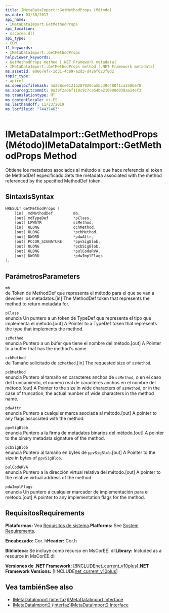```yaml
---
title: IMetaDataImport::GetMethodProps (Método)
ms.date: 03/30/2017
api_name:
- IMetaDataImport.GetMethodProps
api_location:
- mscoree.dll
api_type:
- COM
f1_keywords:
- IMetaDataImport::GetMethodProps
helpviewer_keywords:
- GetMethodProps method [.NET Framework metadata]
- IMetaDataImport::GetMethodProps method [.NET Framework metadata]
ms.assetid: e0667ef7-1d31-4c89-a2d3-d426f023f8d2
topic_type:
- apiref
ms.openlocfilehash: 4a258ce9121a287929ca5bc39c480f1ca2596e78
ms.sourcegitcommit: 9a39f2a06f110c9c7ca54ba216900d038aa14ef3
ms.translationtype: MT
ms.contentlocale: es-ES
ms.lasthandoff: 11/23/2019
ms.locfileid: "74437463"
---
```

# <a name="imetadataimportgetmethodprops-method"></a><span data-ttu-id="d85b9-102">IMetaDataImport::GetMethodProps (Método)</span><span class="sxs-lookup"><span data-stu-id="d85b9-102">IMetaDataImport::GetMethodProps Method</span></span>
<span data-ttu-id="d85b9-103">Obtiene los metadatos asociados al método al que hace referencia el token de MethodDef especificado.</span><span class="sxs-lookup"><span data-stu-id="d85b9-103">Gets the metadata associated with the method referenced by the specified MethodDef token.</span></span>  
  
## <a name="syntax"></a><span data-ttu-id="d85b9-104">Sintaxis</span><span class="sxs-lookup"><span data-stu-id="d85b9-104">Syntax</span></span>  
  
```cpp  
HRESULT GetMethodProps (  
    [in]  mdMethodDef         mb,  
    [out] mdTypeDef           *pClass,  
    [out] LPWSTR              szMethod,  
    [in]  ULONG               cchMethod,  
    [out] ULONG               *pchMethod,  
    [out] DWORD               *pdwAttr,  
    [out] PCCOR_SIGNATURE     *ppvSigBlob,  
    [out] ULONG               *pcbSigBlob,  
    [out] ULONG               *pulCodeRVA,  
    [out] DWORD               *pdwImplFlags  
);  
```  
  
## <a name="parameters"></a><span data-ttu-id="d85b9-105">Parámetros</span><span class="sxs-lookup"><span data-stu-id="d85b9-105">Parameters</span></span>  
 `mb`  
 <span data-ttu-id="d85b9-106">de Token de MethodDef que representa el método para el que se van a devolver los metadatos.</span><span class="sxs-lookup"><span data-stu-id="d85b9-106">[in] The MethodDef token that represents the method to return metadata for.</span></span>  
  
 `pClass`  
 <span data-ttu-id="d85b9-107">enuncia Un puntero a un token de TypeDef que representa el tipo que implementa el método.</span><span class="sxs-lookup"><span data-stu-id="d85b9-107">[out] A Pointer to a TypeDef token that represents the type that implements the method.</span></span>  
  
 `szMethod`  
 <span data-ttu-id="d85b9-108">enuncia Puntero a un búfer que tiene el nombre del método.</span><span class="sxs-lookup"><span data-stu-id="d85b9-108">[out] A Pointer to a buffer that has the method's name.</span></span>  
  
 `cchMethod`  
 <span data-ttu-id="d85b9-109">de Tamaño solicitado de `szMethod`.</span><span class="sxs-lookup"><span data-stu-id="d85b9-109">[in] The requested size of `szMethod`.</span></span>  
  
 `pchMethod`  
 <span data-ttu-id="d85b9-110">enuncia Puntero al tamaño en caracteres anchos de `szMethod`, o en el caso del truncamiento, el número real de caracteres anchos en el nombre del método.</span><span class="sxs-lookup"><span data-stu-id="d85b9-110">[out] A Pointer to the size in wide characters of `szMethod`, or in the case of truncation, the actual number of wide characters in the method name.</span></span>  
  
 `pdwAttr`  
 <span data-ttu-id="d85b9-111">enuncia Puntero a cualquier marca asociada al método.</span><span class="sxs-lookup"><span data-stu-id="d85b9-111">[out] A pointer to any flags associated with the method.</span></span>  
  
 `ppvSigBlob`  
 <span data-ttu-id="d85b9-112">enuncia Puntero a la firma de metadatos binarios del método.</span><span class="sxs-lookup"><span data-stu-id="d85b9-112">[out] A pointer to the binary metadata signature of the method.</span></span>  
  
 `pcbSigBlob`  
 <span data-ttu-id="d85b9-113">enuncia Puntero al tamaño en bytes de `ppvSigBlob`.</span><span class="sxs-lookup"><span data-stu-id="d85b9-113">[out] A Pointer to the size in bytes of `ppvSigBlob`.</span></span>  
  
 `pulCodeRVA`  
 <span data-ttu-id="d85b9-114">enuncia Puntero a la dirección virtual relativa del método.</span><span class="sxs-lookup"><span data-stu-id="d85b9-114">[out] A pointer to the relative virtual address of the method.</span></span>  
  
 `pdwImplFlags`  
 <span data-ttu-id="d85b9-115">enuncia Un puntero a cualquier marcador de implementación para el método.</span><span class="sxs-lookup"><span data-stu-id="d85b9-115">[out] A pointer to any implementation flags for the method.</span></span>  
  
## <a name="requirements"></a><span data-ttu-id="d85b9-116">Requisitos</span><span class="sxs-lookup"><span data-stu-id="d85b9-116">Requirements</span></span>  
 <span data-ttu-id="d85b9-117">**Plataformas:** Vea [Requisitos de sistema](../../../../docs/framework/get-started/system-requirements.md).</span><span class="sxs-lookup"><span data-stu-id="d85b9-117">**Platforms:** See [System Requirements](../../../../docs/framework/get-started/system-requirements.md).</span></span>  
  
 <span data-ttu-id="d85b9-118">**Encabezado:** Cor. h</span><span class="sxs-lookup"><span data-stu-id="d85b9-118">**Header:** Cor.h</span></span>  
  
 <span data-ttu-id="d85b9-119">**Biblioteca:** Se incluye como recurso en MsCorEE. dll</span><span class="sxs-lookup"><span data-stu-id="d85b9-119">**Library:** Included as a resource in MsCorEE.dll</span></span>  
  
 <span data-ttu-id="d85b9-120">**Versiones de .NET Framework:** [!INCLUDE[net_current_v10plus](../../../../includes/net-current-v10plus-md.md)]</span><span class="sxs-lookup"><span data-stu-id="d85b9-120">**.NET Framework Versions:** [!INCLUDE[net_current_v10plus](../../../../includes/net-current-v10plus-md.md)]</span></span>  
  
## <a name="see-also"></a><span data-ttu-id="d85b9-121">Vea también</span><span class="sxs-lookup"><span data-stu-id="d85b9-121">See also</span></span>

- [<span data-ttu-id="d85b9-122">IMetaDataImport (interfaz)</span><span class="sxs-lookup"><span data-stu-id="d85b9-122">IMetaDataImport Interface</span></span>](../../../../docs/framework/unmanaged-api/metadata/imetadataimport-interface.md)
- [<span data-ttu-id="d85b9-123">IMetaDataImport2 (interfaz)</span><span class="sxs-lookup"><span data-stu-id="d85b9-123">IMetaDataImport2 Interface</span></span>](../../../../docs/framework/unmanaged-api/metadata/imetadataimport2-interface.md)
